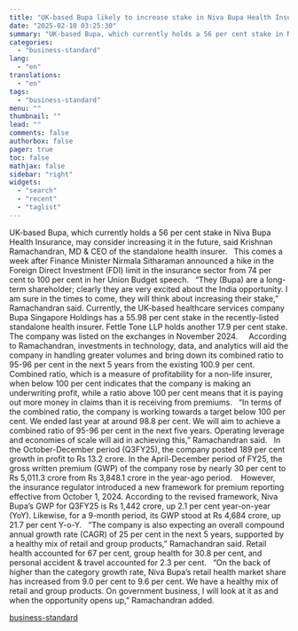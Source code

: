 ```yaml
---
title: "UK-based Bupa likely to increase stake in Niva Bupa Health Insurance"
date: "2025-02-10 03:25:30"
summary: "UK-based Bupa, which currently holds a 56 per cent stake in Niva Bupa Health Insurance, may consider increasing it in the future, said Krishnan Ramachandran, MD &amp; CEO of the standalone health insurer. This comes a week after Finance Minister Nirmala Sitharaman announced a hike in the Foreign Direct Investment..."
categories:
  - "business-standard"
lang:
  - "en"
translations:
  - "en"
tags:
  - "business-standard"
menu: ""
thumbnail: ""
lead: ""
comments: false
authorbox: false
pager: true
toc: false
mathjax: false
sidebar: "right"
widgets:
  - "search"
  - "recent"
  - "taglist"
---
```


UK-based Bupa, which currently holds a 56 per cent stake in Niva Bupa Health Insurance, may consider increasing it in the future, said Krishnan Ramachandran, MD & CEO of the standalone health insurer.
 
This comes a week after Finance Minister Nirmala Sitharaman announced a hike in the Foreign Direct Investment (FDI) limit in the insurance sector from 74 per cent to 100 per cent in her Union Budget speech.
 
“They (Bupa) are a long-term shareholder; clearly they are very excited about the India opportunity. I am sure in the times to come, they will think about increasing their stake,” Ramachandran said. Currently, the UK-based healthcare services company Bupa Singapore Holdings has a 55.98 per cent stake in the recently-listed standalone health insurer. Fettle Tone LLP holds another 17.9 per cent stake. The company was listed on the exchanges in November 2024.  
 
According to Ramachandran, investments in technology, data, and analytics will aid the company in handling greater volumes and bring down its combined ratio to 95-96 per cent in the next 5 years from the existing 100.9 per cent. Combined ratio, which is a measure of profitability for a non-life insurer, when below 100 per cent indicates that the company is making an underwriting profit, while a ratio above 100 per cent means that it is paying out more money in claims than it is receiving from premiums.
 
“In terms of the combined ratio, the company is working towards a target below 100 per cent. We ended last year at around 98.8 per cent. We will aim to achieve a combined ratio of 95-96 per cent in the next five years. Operating leverage and economies of scale will aid in achieving this,” Ramachandran said.
 
In the October-December period (Q3FY25), the company posted 189 per cent growth in profit to Rs 13.2 crore. In the April-December period of FY25, the gross written premium (GWP) of the company rose by nearly 30 per cent to Rs 5,011.3 crore from Rs 3,848.1 crore in the year-ago period. 
 
However, the insurance regulator introduced a new framework for premium reporting effective from October 1, 2024. According to the revised framework, Niva Bupa’s GWP for Q3FY25 is Rs 1,442 crore, up 2.1 per cent year-on-year (YoY). Likewise, for a 9-month period, its GWP stood at Rs 4,684 crore, up 21.7 per cent Y-o-Y.
 
“The company is also expecting an overall compound annual growth rate (CAGR) of 25 per cent in the next 5 years, supported by a healthy mix of retail and group products,” Ramachandran said. Retail health accounted for 67 per cent, group health for 30.8 per cent, and personal accident & travel accounted for 2.3 per cent.
 
“On the back of higher than the category growth rate, Niva Bupa’s retail health market share has increased from 9.0 per cent to 9.6 per cent. We have a healthy mix of retail and group products. On government business, I will look at it as and when the opportunity opens up,” Ramachandran added.

[business-standard](https://www.business-standard.com/companies/news/after-hike-in-fdi-limit-bupa-may-raise-stake-in-niva-bupa-health-insurance-125020900198_1.html)
